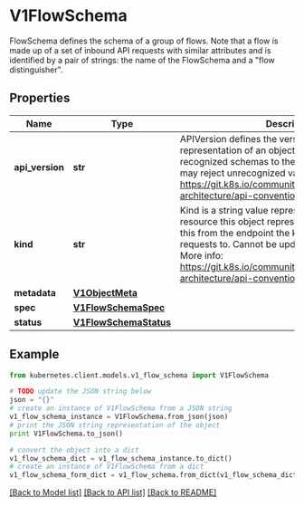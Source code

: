 # V1FlowSchema

FlowSchema defines the schema of a group of flows. Note that a flow is made up of a set of inbound API requests with similar attributes and is identified by a pair of strings: the name of the FlowSchema and a \"flow distinguisher\".

## Properties
Name | Type | Description | Notes
------------ | ------------- | ------------- | -------------
**api_version** | **str** | APIVersion defines the versioned schema of this representation of an object. Servers should convert recognized schemas to the latest internal value, and may reject unrecognized values. More info: https://git.k8s.io/community/contributors/devel/sig-architecture/api-conventions.md#resources | [optional] 
**kind** | **str** | Kind is a string value representing the REST resource this object represents. Servers may infer this from the endpoint the kubernetes.client submits requests to. Cannot be updated. In CamelCase. More info: https://git.k8s.io/community/contributors/devel/sig-architecture/api-conventions.md#types-kinds | [optional] 
**metadata** | [**V1ObjectMeta**](V1ObjectMeta.md) |  | [optional] 
**spec** | [**V1FlowSchemaSpec**](V1FlowSchemaSpec.md) |  | [optional] 
**status** | [**V1FlowSchemaStatus**](V1FlowSchemaStatus.md) |  | [optional] 

## Example

```python
from kubernetes.client.models.v1_flow_schema import V1FlowSchema

# TODO update the JSON string below
json = "{}"
# create an instance of V1FlowSchema from a JSON string
v1_flow_schema_instance = V1FlowSchema.from_json(json)
# print the JSON string representation of the object
print V1FlowSchema.to_json()

# convert the object into a dict
v1_flow_schema_dict = v1_flow_schema_instance.to_dict()
# create an instance of V1FlowSchema from a dict
v1_flow_schema_form_dict = v1_flow_schema.from_dict(v1_flow_schema_dict)
```
[[Back to Model list]](../README.md#documentation-for-models) [[Back to API list]](../README.md#documentation-for-api-endpoints) [[Back to README]](../README.md)


